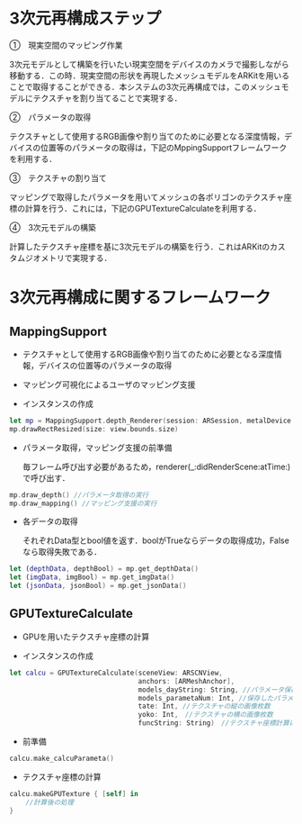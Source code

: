 # 3次元再構成ステップ

①　現実空間のマッピング作業

3次元モデルとして構築を行いたい現実空間をデバイスのカメラで撮影しながら移動する．この時．現実空間の形状を再現したメッシュモデルをARKitを用いることで取得することができる．本システムの3次元再構成では，このメッシュモデルにテクスチャを割り当てることで実現する．

②　パラメータの取得

テクスチャとして使用するRGB画像や割り当てのために必要となる深度情報，デバイスの位置等のパラメータの取得は，下記のMppingSupportフレームワークを利用する．

③　テクスチャの割り当て

マッピングで取得したパラメータを用いてメッシュの各ポリゴンのテクスチャ座標の計算を行う．これには，下記のGPUTextureCalculateを利用する．

④　3次元モデルの構築

計算したテクスチャ座標を基に3次元モデルの構築を行う．これはARKitのカスタムジオメトリで実現する．


# 3次元再構成に関するフレームワーク

## MappingSupport

- テクスチャとして使用するRGB画像や割り当てのために必要となる深度情報，デバイスの位置等のパラメータの取得
  
- マッピング可視化によるユーザのマッピング支援


* インスタンスの作成

```swift
let mp = MappingSupport.depth_Renderer(session: ARSession, metalDevice: MTLDevice, sceneView: ARSCNView)
mp.drawRectResized(size: view.bounds.size)
```

* パラメータ取得，マッピング支援の前準備

  毎フレーム呼び出す必要があるため，renderer(_:didRenderScene:atTime:)で呼び出す．

```swift
mp.draw_depth() //パラメータ取得の実行
mp.draw_mapping() //マッピング支援の実行
```

* 各データの取得

  それぞれData型とbool値を返す．boolがTrueならデータの取得成功，Falseなら取得失敗である．

```swift
let (depthData, depthBool) = mp.get_depthData()
let (imgData, imgBool) = mp.get_imgData()
let (jsonData, jsonBool) = mp.get_jsonData()
```

## GPUTextureCalculate

- GPUを用いたテクスチャ座標の計算

* インスタンスの作成

```swift
let calcu = GPUTextureCalculate(sceneView: ARSCNView,
                                anchors: [ARMeshAnchor],
                                models_dayString: String, //パラメータ保存先のディレクトリ名
                                models_parametaNum: Int, //保存したパラメータ数
                                tate: Int, //テクスチャの縦の画像枚数
                                yoko: Int,　//テクスチャの横の画像枚数
                                funcString: String)　//テクスチャ座標計算に使用するMetalの関数名
```

* 前準備

```swift
calcu.make_calcuParameta()
```

* テクスチャ座標の計算

```swift
calcu.makeGPUTexture { [self] in
    //計算後の処理
}
```
